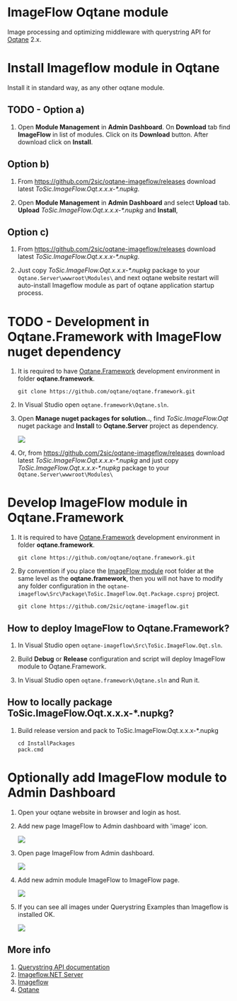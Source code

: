 # ImageFlow Oqtane module

Image processing and optimizing middleware with querystring API for [Oqtane](https://www.oqtane.org/) 2.x.




# Install Imageflow module in Oqtane

Install it in standard way, as any other oqtane module.

## TODO - Option a)

1. Open **Module Management** in **Admin Dashboard**. On **Download** tab find **ImageFlow** in list of modules. Click on its **Download** button. After download click on **Install**.

## Option b)

1. From https://github.com/2sic/oqtane-imageflow/releases download latest _ToSic.ImageFlow.Oqt.x.x.x-*.nupkg_.

2. Open **Module Management** in **Admin Dashboard** and select **Upload** tab. **Upload** _ToSic.ImageFlow.Oqt.x.x.x-*.nupkg_ and **Install**,

## Option c)

1. From https://github.com/2sic/oqtane-imageflow/releases download latest _ToSic.ImageFlow.Oqt.x.x.x-*.nupkg_.

1. Just copy _ToSic.ImageFlow.Oqt.x.x.x-*.nupkg_ package to your `Oqtane.Server\wwwroot\Modules\` and next oqtane website restart will auto-install Imageflow module as part of oqtane application startup process.


# TODO - Development in Oqtane.Framework with ImageFlow nuget dependency

1. It is required to have [Oqtane.Framework](https://github.com/oqtane/oqtane.framework) development environment in folder **oqtane.framework**.
    ```
    git clone https://github.com/oqtane/oqtane.framework.git
    ```

1. In Visual Studio open `oqtane.framework\Oqtane.sln`.

1. Open **Manage nuget packages for solution..**, find _ToSic.ImageFlow.Oqt_ nuget package and **Install** to **Oqtane.Server** project as dependency.

    ![](Doc/images/install-nuget-package.png)

1. Or, from https://github.com/2sic/oqtane-imageflow/releases download latest _ToSic.ImageFlow.Oqt.x.x.x-*.nupkg_ and just copy _ToSic.ImageFlow.Oqt.x.x.x-*.nupkg_ package to your `Oqtane.Server\wwwroot\Modules\`


# Develop ImageFlow module in Oqtane.Framework

1. It is required to have [Oqtane.Framework](https://github.com/oqtane/oqtane.framework) development environment in folder **oqtane.framework**.
    ```
    git clone https://github.com/oqtane/oqtane.framework.git
    ```
1. By convention if you place the [ImageFlow module](https://github.com/2sic/oqtane-imageflow) root folder at the same level as the **oqtane.framework**, then you will not have to modify any folder configuration in the `oqtane-imageflow\Src\Package\ToSic.ImageFlow.Oqt.Package.csproj` project.
    ```
    git clone https://github.com/2sic/oqtane-imageflow.git
    ```
## How to deploy ImageFlow to Oqtane.Framework?

1. In Visual Studio open `oqtane-imageflow\Src\ToSic.ImageFlow.Oqt.sln`.

1. Build **Debug** or **Release** configuration and script will deploy ImageFlow module to Oqtane.Framework.

1. In Visual Studio open `oqtane.framework\Oqtane.sln` and Run it.


## How to locally package ToSic.ImageFlow.Oqt.x.x.x-*.nupkg?

1. Build release version and pack to ToSic.ImageFlow.Oqt.x.x.x-*.nupkg
    ```
    cd InstallPackages
    pack.cmd
    ```


# Optionally add ImageFlow module to Admin Dashboard

1. Open your oqtane website in browser and login as host.

1. Add new page ImageFlow to Admin dashboard with 'image' icon.

    ![](Doc/images/add-page-imageflow.png)

1. Open page ImageFlow from Admin dashboard.

    ![](Doc/images/open-page-imageflow.png)

1. Add new admin module ImageFlow to ImageFlow page.

    ![](Doc/images/add-module-imageflow.png)

1. If you can see all images under Querystring Examples than Imageflow is installed OK.

    ![](Doc/images/imageflow-module.png)
## More info

1. [Querystring API documentation](https://docs.imageflow.io/querystring/introduction.html)
1. [Imageflow.NET Server](https://github.com/imazen/imageflow-dotnet-server)
1. [Imageflow](https://www.imageflow.io/)
1. [Oqtane](https://github.com/oqtane/oqtane.framework)
